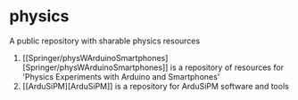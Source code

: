 # physics
A public repository with sharable physics resources

1. [[Springer/physWArduinoSmartphones][Springer/physWArduinoSmartphones]] is a repository of resources for 'Physics Experiments with Arduino and Smartphones'
1. [[ArduSiPM][ArduSiPM]] is a repository for ArduSiPM software and tools

